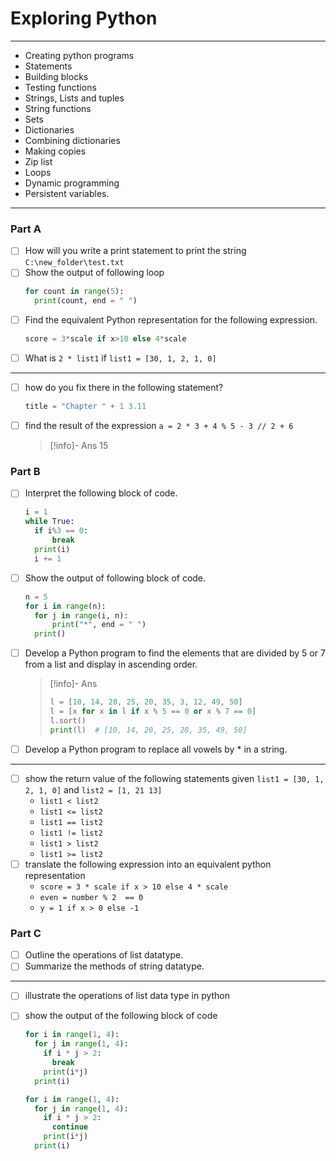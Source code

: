# Exploring Python

---

- Creating python programs
- Statements
- Building blocks
- Testing functions
- Strings, Lists and tuples
- String functions
- Sets
- Dictionaries
- Combining dictionaries
- Making copies
- Zip list
- Loops
- Dynamic programming
- Persistent variables.

---

### Part A

- [ ] How will you write a print statement to print the string
      `C:\new_folder\test.txt`
- [ ] Show the output of following loop
  ```python
  for count in range(5):
  	print(count, end = " ")
  ```
- [ ] Find the equivalent Python representation for the following expression.
  ```python
  score = 3*scale if x>10 else 4*scale
  ```
- [ ] What is `2 * list1` if `list1 = [30, 1, 2, 1, 0]`

---

- [ ] how do you fix there in the following statement?
  ```php
  title = "Chapter " + 1 3.11
  ```
- [ ] find the result of the expression `a = 2 * 3 + 4 % 5 - 3 // 2 + 6`
  > [!info]- Ans
  > 15

### Part B

- [ ] Interpret the following block of code.
  ```python
  i = 1
  while True:
  	if i%3 == 0:
  		break
  	print(i)
  	i += 1
  ```
- [ ] Show the output of following block of code.
  ```python
  n = 5
  for i in range(n):
  	for j in range(i, n):
  		print("*", end = " ")
  	print()
  ```
- [ ] Develop a Python program to find the elements that are divided by 5 or 7 from a list and display in ascending order.
  > [!info]- Ans
  >
  > ```python
  > l = [10, 14, 28, 25, 20, 35, 3, 12, 49, 50]
  > l = [x for x in l if x % 5 == 0 or x % 7 == 0]
  > l.sort()
  > print(l)  # [10, 14, 20, 25, 28, 35, 49, 50]
  > ```
- [ ] Develop a Python program to replace all vowels by \* in a string.

---

- [ ] show the return value of the following statements given `list1 = [30, 1, 2, 1, 0]` and `list2 = [1, 21 13]`
  - `list1 < list2`
  - `list1 <= list2`
  - `list1 == list2`
  - `list1 != list2`
  - `list1 > list2`
  - `list1 >= list2`
- [ ] translate the following expression into an equivalent python representation
  - `score = 3 * scale if x > 10 else 4 * scale`
  - `even = number % 2  == 0`
  - `y = 1 if x > 0 else -1`

### Part C

- [ ] Outline the operations of list datatype.
- [ ] Summarize the methods of string datatype.

---

- [ ] illustrate the operations of list data type in python
- [ ] show the output of the following block of code

  ```python
  for i in range(1, 4):
    for j in range(1, 4):
      if i * j > 2:
        break
      print(i*j)
    print(i)

  ```

  ```python
  for i in range(1, 4):
    for j in range(1, 4):
      if i * j > 2:
        continue
      print(i*j)
    print(i)

  ```

